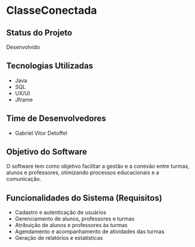 # ClasseConectada

## Status do Projeto
Desenvolvido

## Tecnologias Utilizadas
- Java
- SQL
- UX/UI
- Jframe

## Time de Desenvolvedores
- Gabriel Vitor Detoffel

## Objetivo do Software
O software tem como objetivo facilitar a gestão e a conexão entre turmas, alunos e professores, otimizando processos educacionais e a comunicação.

## Funcionalidades do Sistema (Requisitos)
- Cadastro e autenticação de usuários
- Gerenciamento de alunos, professores e turmas
- Atribuição de alunos e professores às turmas
- Agendamento e acompanhamento de atividades das turmas
- Geração de relatórios e estatísticas